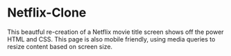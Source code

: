# Netflix-Clone
This beautful re-creation of a Netflix movie title screen shows off the power HTML and CSS.
This page is also mobile friendly, using media queries to resize content based on screen size.
